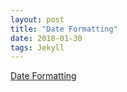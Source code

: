 ```yaml
---
layout: post
title: "Date Formatting"
date: 2018-01-30
tags: Jekyll
---
```


[Date Formatting](https://learn.cloudcannon.com/jekyll/date-formatting/)
